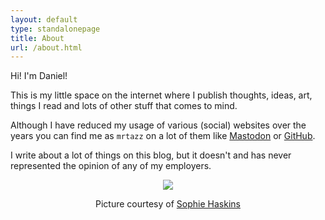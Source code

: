 ```yaml
---
layout: default
type: standalonepage
title: About
url: /about.html
---
```


Hi! I'm Daniel!

This is my little space on the internet where I publish thoughts, ideas, art,
things I read and lots of other stuff that comes to mind.

Although I have reduced my usage of various (social) websites over the years
you can find me as `mrtazz` on a lot of them like
[Mastodon](https://chaos.social/@mrtazz) or
[GitHub](https://github.com/mrtazz).

I write about a lot of things on this blog, but it doesn't and has never
represented the opinion of any of my employers.

<div style="text-align:center" >
<img src="/images/bball.jpg" />
<p>
Picture courtesy of <a href="https://twitter.com/sophaskins"> Sophie Haskins</a>
</p>
</div>
